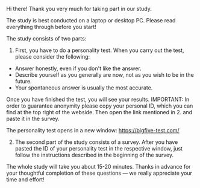 Hi there! Thank you very much for taking part in our study. 

The study is best conducted on a laptop or desktop PC. Please read everything through before you start!

The study consists of two parts:

1. First, you have to do a personality test. When you carry out the test, please consider the following:

- Answer honestly, even if you don't like the answer.
- Describe yourself as you generally are now, not as you wish to be in the future.
- Your spontaneous answer is usually the most accurate.

Once you have finished the test, you will see your results. IMPORTANT: In order to guarantee anonymity please copy your personal ID, which you can find at the top right of the webside. Then open the link mentioned in 2. and paste it in the survey. 

The personality test opens in a new window: https://bigfive-test.com/

2. The second part of the study consists of a survey. After you have pasted the ID of your personality test in the respective window, just follow the instructions described in the beginning of the survey.

The whole study will take you about 15-20 minutes. Thanks in advance for your thoughtful completion of these questions — we really appreciate your time and effort!
